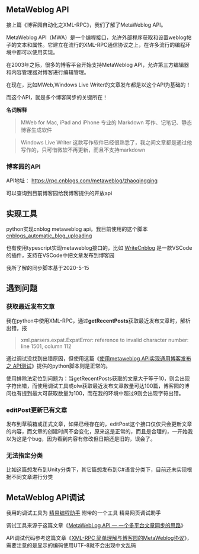 ## MetaWeblog API

接上篇《博客园自动化之XML-RPC》，我们了解了MetaWeblog API。

MetaWeblog API（MWA）是一个编程接口，允许外部程序获取和设置weblog帖子的文本和属性。它建立在流行的XML-RPC通信协议之上，在许多流行的编程环境中都可以使用实现。

在2003年之际，很多的博客平台开始支持MetaWeblog API，允许第三方编辑器和内容管理器对博客进行编辑管理。

在现在，比如MWeb,Windows Live Writer的文章发布都是以这个API为基础的！

而这个API，就是多个博客同步的关键所在！

**名词解释**

> MWeb for Mac, iPad and iPhone 专业的 Markdown 写作、记笔记、静态博客生成软件

> Windows Live Writer 这款写作软件已经很熟悉了，我之间文章都是通过他写作的，只可惜微软不再更新，而且不支持markdown

### 博客园的API

API地址： https://rpc.cnblogs.com/metaweblog/zhaoqingqing

可以查询到目前博客园给我博客提供的开放api

## 实现工具

python实现cnblog metaweblog api，我目前使用的这个脚本 [cnblogs_automatic_blog_uploading](https://github.com/nickchen121/cnblogs_automatic_blog_uploading)

也有使用typescript实现metaweblog接口的，比如 [WriteCnblog](https://github.com/kotcmm/writecnblog) 是一款VSCode的插件，支持在VSCode中把文章发布到博客园

我所了解的同步脚本基于2020-5-15

## 遇到问题

### 获取最近发布文章

我在python中使用XML-RPC，通过**getRecentPosts**获取最近发布文章时，解析出错，报

> xml.parsers.expat.ExpatError: reference to invalid character number: line 1501, column 112

通过调试没找到出错原因，但使用这篇《[使用metaweblog API实现通用博客发布 之 API测试](https://www.cnblogs.com/robert-9/p/11428982.html)》提供的python脚本则是正常的。

使用排除法定位到问题为：当getRecentPosts获取的文章大于等于10，则会出现字符出错，而使用调试工具或olw获取最近发布文章数量可达100篇，博客园的博问也有提到最大可获取数量为100，而在我的环境中超过9则会出现字符出错。

### editPost更新已有文章

发布到草稿箱或正式文章，如果已经存在的，editPost这个接口仅仅只会更新文章的内容，而文章的创建时间不会变化，原来这是正常的，而且是合理的，一开始我以为这是个bug，因为看到内容有修改但日期还是旧的，误会了。

### 无法指定分类

比如这篇想发布到Unity分类下，其它篇想发布到C#语言分类下，目前还未实现根据不同文章进行分类



## MetaWeblog API调试

我用的调试工具为 [精易编程助手](http://soft.125.la/) 附带的一个工具 精易网页调试助手

调试工具来源于这篇文章《[MetaWebLog API — 一个多平台文章同步的思路](https://www.cnblogs.com/ljysblog/p/12336878.html)》

API调试代码参考这篇文章《[XML-RPC 简单理解与博客园的MetaWeblog协议](https://www.cnblogs.com/caipeiyu/p/5354341.html)》，需要注意的是显示的编码使用UTF-8就不会出现中文乱码